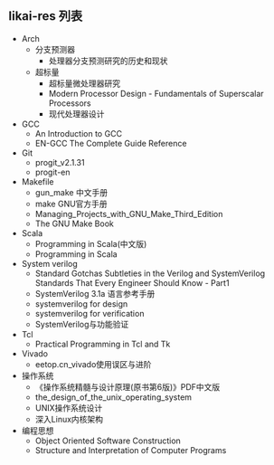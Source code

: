 ## likai-res 列表

- Arch
  - 分支预测器
    - 处理器分支预测研究的历史和现状
  - 超标量
    - 超标量微处理器研究
    - Modern Processor Design - Fundamentals of Superscalar Processors
    - 现代处理器设计 
- GCC
  - An Introduction to GCC
  - EN-GCC The Complete Guide Reference
- Git
  - progit_v2.1.31
  - progit-en
- Makefile
  - gun_make 中文手册
  - make GNU官方手册
  - Managing_Projects_with_GNU_Make_Third_Edition
  - The GNU Make Book
- Scala
  - Programming in Scala(中文版)
  - Programming in Scala
- System verilog
  - Standard Gotchas Subtleties in the Verilog and SystemVerilog Standards That
    Every Engineer Should Know - Part1
  - SystemVerilog 3.1a 语言参考手册
  - systemverilog for design
  - systemverilog for verification
  - SystemVerilog与功能验证
- Tcl
  - Practical Programming in Tcl and Tk
- Vivado
  - eetop.cn_vivado使用误区与进阶
- 操作系统
  - 《操作系统精髓与设计原理(原书第6版)》PDF中文版
  - the_design_of_the_unix_operating_system
  - UNIX操作系统设计
  - 深入Linux内核架构
- 编程思想
  - Object Oriented Software Construction
  - Structure and Interpretation of Computer Programs